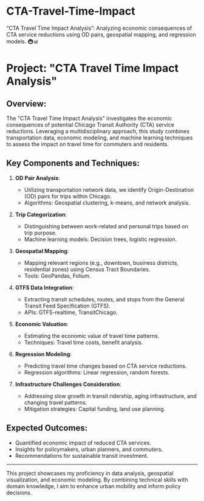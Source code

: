 # CTA-Travel-Time-Impact
“CTA Travel Time Impact Analysis”: Analyzing economic consequences of CTA service reductions using OD pairs, geospatial mapping, and regression models. 🚇📊


# **Project: "CTA Travel Time Impact Analysis"**

## Overview:
The "CTA Travel Time Impact Analysis" investigates the economic consequences of potential Chicago Transit Authority (CTA) service reductions. Leveraging a multidisciplinary approach, this study combines transportation data, economic modeling, and machine learning techniques to assess the impact on travel time for commuters and residents.

## Key Components and Techniques:
1. **OD Pair Analysis**:
   - Utilizing transportation network data, we identify Origin-Destination (OD) pairs for trips within Chicago.
   - Algorithms: Geospatial clustering, k-means, and network analysis.

2. **Trip Categorization**:
   - Distinguishing between work-related and personal trips based on trip purpose.
   - Machine learning models: Decision trees, logistic regression.

3. **Geospatial Mapping**:
   - Mapping relevant regions (e.g., downtown, business districts, residential zones) using Census Tract Boundaries.
   - Tools: GeoPandas, Folium.

4. **GTFS Data Integration**:
   - Extracting transit schedules, routes, and stops from the General Transit Feed Specification (GTFS).
   - APIs: GTFS-realtime, TransitChicago.

5. **Economic Valuation**:
   - Estimating the economic value of travel time patterns.
   - Techniques: Travel time costs, benefit analysis.

6. **Regression Modeling**:
   - Predicting travel time changes based on CTA service reductions.
   - Regression algorithms: Linear regression, random forests.

7. **Infrastructure Challenges Consideration**:
   - Addressing slow growth in transit ridership, aging infrastructure, and changing travel patterns.
   - Mitigation strategies: Capital funding, land use planning.

## Expected Outcomes:
- Quantified economic impact of reduced CTA services.
- Insights for policymakers, urban planners, and commuters.
- Recommendations for sustainable transit investment.

---

This project showcases my proficiency in data analysis, geospatial visualization, and economic modeling. By combining technical skills with domain knowledge, I aim to enhance urban mobility and inform policy decisions. 
